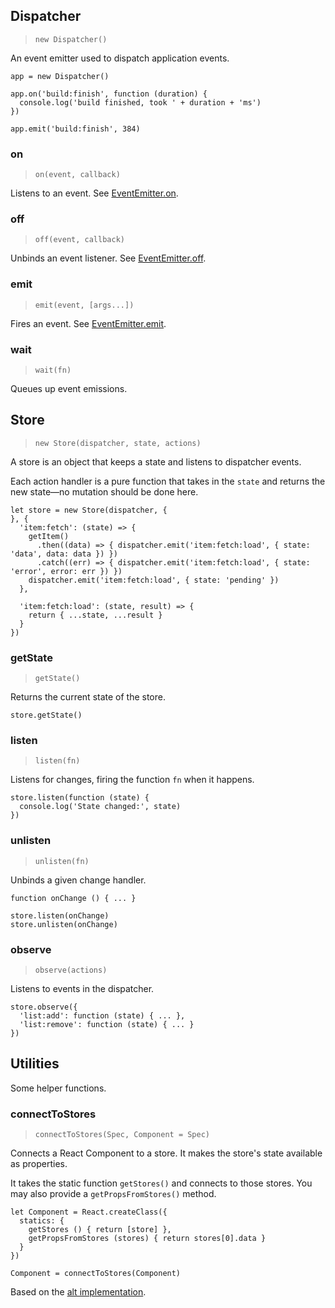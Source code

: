 ## Dispatcher

> `new Dispatcher()`

An event emitter used to dispatch application events.

    app = new Dispatcher()

    app.on('build:finish', function (duration) {
      console.log('build finished, took ' + duration + 'ms')
    })

    app.emit('build:finish', 384)

### on

> `on(event, callback)`

Listens to an event.
See [EventEmitter.on](http://devdocs.io/iojs/events#events_emitter_on_event_listener).

### off

> `off(event, callback)`

Unbinds an event listener.
See [EventEmitter.off](http://devdocs.io/iojs/events#events_emitter_off_event_listener).

### emit

> `emit(event, [args...])`

Fires an event.
See [EventEmitter.emit](http://devdocs.io/iojs/events#events_emitter_emit_event_listener).

### wait

> `wait(fn)`

Queues up event emissions.

## Store

> `new Store(dispatcher, state, actions)`

A store is an object that keeps a state and listens to dispatcher events.

Each action handler is a pure function that takes in the `state` and returns the new
state—no mutation should be done here.

    let store = new Store(dispatcher, {
    }, {
      'item:fetch': (state) => {
        getItem()
          .then((data) => { dispatcher.emit('item:fetch:load', { state: 'data', data: data }) })
          .catch((err) => { dispatcher.emit('item:fetch:load', { state: 'error', error: err }) })
        dispatcher.emit('item:fetch:load', { state: 'pending' })
      },

      'item:fetch:load': (state, result) => {
        return { ...state, ...result }
      }
    })

### getState

> `getState()`

Returns the current state of the store.

    store.getState()

### listen

> `listen(fn)`

Listens for changes, firing the function `fn` when it happens.

    store.listen(function (state) {
      console.log('State changed:', state)
    })

### unlisten

> `unlisten(fn)`

Unbinds a given change handler.

    function onChange () { ... }

    store.listen(onChange)
    store.unlisten(onChange)

### observe

> `observe(actions)`

Listens to events in the dispatcher.

    store.observe({
      'list:add': function (state) { ... },
      'list:remove': function (state) { ... }
    })

## Utilities

Some helper functions.

### connectToStores

> `connectToStores(Spec, Component = Spec)`

Connects a React Component to a store. It makes the store's state available as properties.

It takes the static function `getStores()` and connects to those stores. You
may also provide a `getPropsFromStores()` method.

    let Component = React.createClass({
      statics: {
        getStores () { return [store] },
        getPropsFromStores (stores) { return stores[0].data }
      }
    })

    Component = connectToStores(Component)

Based on the [alt implementation](https://github.com/goatslacker/alt/blob/master/src/utils/connectToStores.js).

